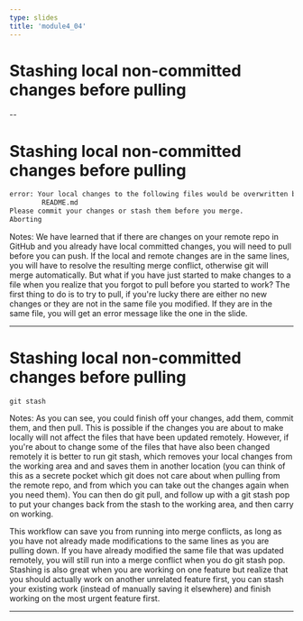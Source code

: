 ```yaml
---
type: slides
title: 'module4_04'
---
```


# Stashing local non-committed changes before pulling


--
# Stashing local non-committed changes before pulling


```bash
error: Your local changes to the following files would be overwritten by merge:
        README.md
Please commit your changes or stash them before you merge.
Aborting
```

Notes: 
We have learned that if there are changes on your remote repo in GitHub and you already have local committed changes, you will need to pull before you can push. If the local and remote changes are in the same lines, you will have to resolve the resulting merge conflict, otherwise git will merge automatically. But what if you have just started to make changes to a file when you realize that you forgot to pull before you started to work? The first thing to do is to try to pull, if you're lucky there are either no new changes or they are not in the same file you modified. If they are in the same file, you will get an error message like the one in the slide.

---
# Stashing local non-committed changes before pulling

`git stash`


Notes: As you can see, you could finish off your changes, add them, commit them, and then pull. This is possible if the changes you are about to make locally will not affect the files that have been updated remotely. However, if you're about to change some of the files that have also been changed remotely it is better to run git stash, which removes your local changes from the working area and and saves them in another location (you can think of this as a secrete pocket which git does not care about when pulling from the remote repo, and from which you can take out the changes again when you need them). You can then do git pull, and follow up with a git stash pop to put your changes back from the stash to the working area, and then carry on working.

This workflow can save you from running into merge conflicts, as long as you have not already made modifications to the same lines as you are pulling down. If you have already modified the same file that was updated remotely, you will still run into a merge conflict when you do git stash pop. Stashing is also great when you are working on one feature but realize that you should actually work on another unrelated feature first, you can stash your existing work (instead of manually saving it elsewhere) and finish working on the most urgent feature first.

---